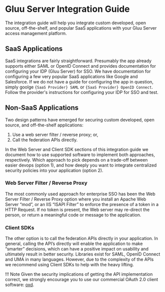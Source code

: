 # Gluu Server Integration Guide

The integration guide will help you integrate custom developed, open source, off-the-shelf, and popular SaaS applications with your Gluu Server access management platform.  

## SaaS Applications 

SaaS integrations are fairly straightforward. Presumably the app already supports either SAML or OpenID Connect and provides documentation for configuring your IDP (Gluu Server) for SSO. We have documentation for configuring a few very popular SaaS applications like Google and Salesforce. If we do not have a guide for configuring the app in question, simply goolge `{SaaS Provider} SAML` or `{SaaS Provider} OpenID Connect`. Follow the provider's instructions for configuring your IDP for SSO and test. 

## Non-SaaS Applications

Two design patterns have emerged for securing custom developed, open source, and off-the-shelf applications:

1. Use a web server filter / reverse proxy; or,
2. Call the federation APIs directly.

In the Web Server and Client SDK sections of this integration guide we document how to use supported software to implement both approaches, respectively. Which approach to pick depends on a trade-off between easier devops (option 1), and how deeply you want to integrate centralized security policies into your application (option 2).

### Web Server Filter / Reverse Proxy
The most commonly used approach for enterprise SSO has been the Web Server Filter / Reverse Proxy option where you install an Apache Web Server “mod”, or an IIS “ISAPI Filter” to enforce the presence of a token in a HTTP Request. If no token is present, the Web server may re-direct the person, or return a meaningful code or message to the application. 

### Client SDKs
The other option is to call the federation APIs directly in your application. In general, calling the API’s directly will enable the application to make “smarter” decisions, which can have a positive impact on usability and ultimately result in better security. Libraries exist for SAML, OpenID Connect and UMA in many languages. However, due to the complexity of the APIs we recommend using Client SDKs to help with the heavy lifting. 

!!! Note
    Given the security implications of getting the API implementation correct, we strongly encourage you to use our commercial OAuth 2.0 client software: [oxd](./oauth2.md/). 
    
